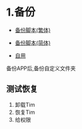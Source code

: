# 1.备份

-   [备份脚本(繁体)](https://github.com/YAWAsau/backup_script)

-   [备份脚本(简体)](https://github.com/Petit-Abba/backup_script_zh-CN/releases)

-   [自用](https://drive.goojoe.cc/OneDrive-Share/Software/backup-script)

备份APP后,备份自定义文件夹

## 测试恢复

1.   卸载Tim
2.   恢复Tim
3.   给权限
